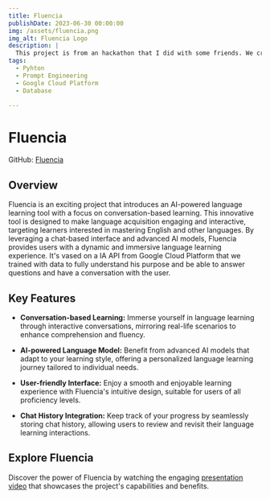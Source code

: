 ```yaml
---
title: Fluencia
publishDate: 2023-06-30 00:00:00
img: /assets/fluencia.png
img_alt: Fluencia Logo
description: |
  This project is from an hackathon that I did with some friends. We created a chatbot that is aimed to be a language learning tool.
tags:
  - Pyhton
  - Prompt Engineering
  - Google Cloud Platform
  - Database

---
```

# Fluencia

GitHub: [Fluencia](https://github.com/Bugz-gg/hackathon-n-1)

## Overview

Fluencia is an exciting project that introduces an AI-powered language learning tool with a focus on conversation-based learning. This innovative tool is designed to make language acquisition engaging and interactive, targeting learners interested in mastering English and other languages. By leveraging a chat-based interface and advanced AI models, Fluencia provides users with a dynamic and immersive language learning experience. It's vased on a IA API from Google Cloud Platform that we trained with data to fully understand his purpose and be able to answer questions and have a conversation with the user.

## Key Features

- **Conversation-based Learning:** Immerse yourself in language learning through interactive conversations, mirroring real-life scenarios to enhance comprehension and fluency.

- **AI-powered Language Model:** Benefit from advanced AI models that adapt to your learning style, offering a personalized language learning journey tailored to individual needs.

- **User-friendly Interface:** Enjoy a smooth and enjoyable learning experience with Fluencia's intuitive design, suitable for users of all proficiency levels.

- **Chat History Integration:** Keep track of your progress by seamlessly storing chat history, allowing users to review and revisit their language learning interactions.

## Explore Fluencia

Discover the power of Fluencia by watching the engaging [presentation video](https://m.youtube.com/watch?v=BVzzJzoFm8g&feature=youtu.be) that showcases the project's capabilities and benefits.